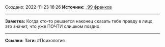 Создано: 2022-11-23 16:26
**Источник:** [_99 франков](_99%20франков.md)
***
**Заметка:**  Когда кто-то решается наконец сказать тебе правду в лицо, это значит, что уже ПОЧТИ слишком поздно.
***
**Ссылки:** 
**Тэги:** #Психология 


